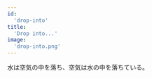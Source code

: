 ```yaml
---
id:
  'drop-into'
title:
  'Drop into...'
image:
  'drop-into.png'
---
```


水は空気の中を落ち、空気は水の中を落ちている。
